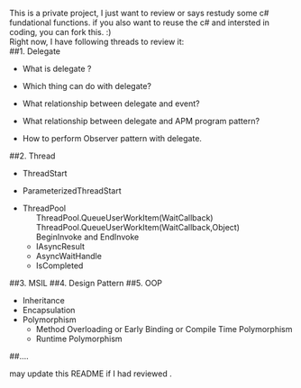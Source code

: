 This is a private project, I just want to review or says restudy some c# fundational functions. if you also want to reuse the c# 
and intersted in coding,  you can fork this. :)
<br/>
Right now, I have following threads to review it:<br/>
##1. Delegate
<ul>
	<li> What is delegate ?</li>
</ul>
<ul> 
	<li> Which thing can do with delegate?</li>
</ul>
<ul>
	<li> What relationship between delegate and event?</li>
</ul>
<ul>
	<li> What relationship between delegate and APM program pattern? </li>
</ul>
<ul>
	<li> How to perform Observer pattern with delegate.</li>
</ul>
##2. Thread 
<ul>
	<li> ThreadStart </li>
</ul>
<ul>
	<li> ParameterizedThreadStart </li>
</ul>
<ul>
	<li> ThreadPool 
		<ul>ThreadPool.QueueUserWorkItem(WaitCallback)</ul>
		<ul>ThreadPool.QueueUserWorkItem(WaitCallback,Object)</ul>
		<ul>BeginInvoke and EndInvoke
			<li>IAsyncResult</li>
			<li>AsyncWaitHandle </li> 
			<li>IsCompleted </li>
		</ul>
	</li>
</ul>
##3. MSIL 
##4. Design Pattern </h4>
##5. OOP
<ul>
	<li>Inheritance</li>
	<li>Encapsulation</li>
	<li>Polymorphism
		<ul>
			<li>Method Overloading or Early Binding or Compile Time Polymorphism</li>
			<li>Runtime Polymorphism</li>
		</ul>
	</li>
</ul>
##....

may update this README if I had reviewed .
